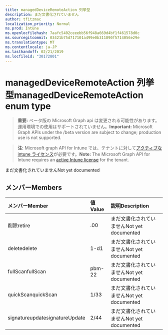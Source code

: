 ```yaml
---
title: managedDeviceRemoteAction 列挙型
description: まだ文書化されていません
author: tfitzmac
localization_priority: Normal
ms.prod: Intune
ms.openlocfilehash: 7aafc5402ceeebb56f948a669d4bf1f461578d0c
ms.sourcegitcommit: 03421b75d717101a499e0b311890f5714056e29e
ms.translationtype: MT
ms.contentlocale: ja-JP
ms.lasthandoff: 02/21/2019
ms.locfileid: "30172801"
---
```

# <a name="manageddeviceremoteaction-enum-type"></a><span data-ttu-id="695a6-103">managedDeviceRemoteAction 列挙型</span><span class="sxs-lookup"><span data-stu-id="695a6-103">managedDeviceRemoteAction enum type</span></span>

> <span data-ttu-id="695a6-104">**重要:** ベータ版の Microsoft Graph api は変更される可能性があります。運用環境での使用はサポートされていません。</span><span class="sxs-lookup"><span data-stu-id="695a6-104">**Important:** Microsoft Graph APIs under the /beta version are subject to change; production use is not supported.</span></span>

> <span data-ttu-id="695a6-105">**注:** Microsoft graph API for Intune では、テナントに対して[アクティブな intune ライセンス](https://go.microsoft.com/fwlink/?linkid=839381)が必要です。</span><span class="sxs-lookup"><span data-stu-id="695a6-105">**Note:** The Microsoft Graph API for Intune requires an [active Intune license](https://go.microsoft.com/fwlink/?linkid=839381) for the tenant.</span></span>

<span data-ttu-id="695a6-106">まだ文書化されていません</span><span class="sxs-lookup"><span data-stu-id="695a6-106">Not yet documented</span></span>

## <a name="members"></a><span data-ttu-id="695a6-107">メンバー</span><span class="sxs-lookup"><span data-stu-id="695a6-107">Members</span></span>
|<span data-ttu-id="695a6-108">メンバー</span><span class="sxs-lookup"><span data-stu-id="695a6-108">Member</span></span>|<span data-ttu-id="695a6-109">値</span><span class="sxs-lookup"><span data-stu-id="695a6-109">Value</span></span>|<span data-ttu-id="695a6-110">説明</span><span class="sxs-lookup"><span data-stu-id="695a6-110">Description</span></span>|
|:---|:---|:---|
|<span data-ttu-id="695a6-111">削除</span><span class="sxs-lookup"><span data-stu-id="695a6-111">retire</span></span>|<span data-ttu-id="695a6-112">.0</span><span class="sxs-lookup"><span data-stu-id="695a6-112">0</span></span>|<span data-ttu-id="695a6-113">まだ文書化されていません</span><span class="sxs-lookup"><span data-stu-id="695a6-113">Not yet documented</span></span>|
|<span data-ttu-id="695a6-114">delete</span><span class="sxs-lookup"><span data-stu-id="695a6-114">delete</span></span>|<span data-ttu-id="695a6-115">1-d</span><span class="sxs-lookup"><span data-stu-id="695a6-115">1</span></span>|<span data-ttu-id="695a6-116">まだ文書化されていません</span><span class="sxs-lookup"><span data-stu-id="695a6-116">Not yet documented</span></span>|
|<span data-ttu-id="695a6-117">fullScan</span><span class="sxs-lookup"><span data-stu-id="695a6-117">fullScan</span></span>|<span data-ttu-id="695a6-118">pbm-2</span><span class="sxs-lookup"><span data-stu-id="695a6-118">2</span></span>|<span data-ttu-id="695a6-119">まだ文書化されていません</span><span class="sxs-lookup"><span data-stu-id="695a6-119">Not yet documented</span></span>|
|<span data-ttu-id="695a6-120">quickScan</span><span class="sxs-lookup"><span data-stu-id="695a6-120">quickScan</span></span>|<span data-ttu-id="695a6-121">1/3</span><span class="sxs-lookup"><span data-stu-id="695a6-121">3</span></span>|<span data-ttu-id="695a6-122">まだ文書化されていません</span><span class="sxs-lookup"><span data-stu-id="695a6-122">Not yet documented</span></span>|
|<span data-ttu-id="695a6-123">signatureupdate</span><span class="sxs-lookup"><span data-stu-id="695a6-123">signatureUpdate</span></span>|<span data-ttu-id="695a6-124">2/4</span><span class="sxs-lookup"><span data-stu-id="695a6-124">4</span></span>|<span data-ttu-id="695a6-125">まだ文書化されていません</span><span class="sxs-lookup"><span data-stu-id="695a6-125">Not yet documented</span></span>|




